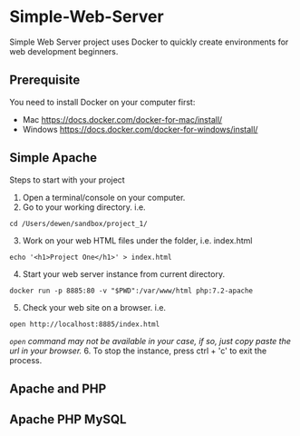 # Simple-Web-Server

Simple Web Server project uses Docker to quickly create environments for web development beginners.
## Prerequisite 
You need to install Docker on your computer first:
* Mac
  https://docs.docker.com/docker-for-mac/install/
* Windows
  https://docs.docker.com/docker-for-windows/install/

## Simple Apache
Steps to start with your project
1. Open a terminal/console on your computer.
2. Go to your working directory. i.e. 
```
cd /Users/dewen/sandbox/project_1/
```
3. Work on your web HTML files under the folder, i.e. index.html
```
echo '<h1>Project One</h1>' > index.html
```
4. Start your web server instance from current directory.
```
docker run -p 8885:80 -v "$PWD":/var/www/html php:7.2-apache
````
5. Check your web site on a browser. i.e.
```
open http://localhost:8885/index.html
```
*`open` command may not be available in your case, if so, just copy paste the url in your browser.*
6. To stop the instance, press ctrl + 'c' to exit the process.

## Apache and PHP
## Apache PHP MySQL
